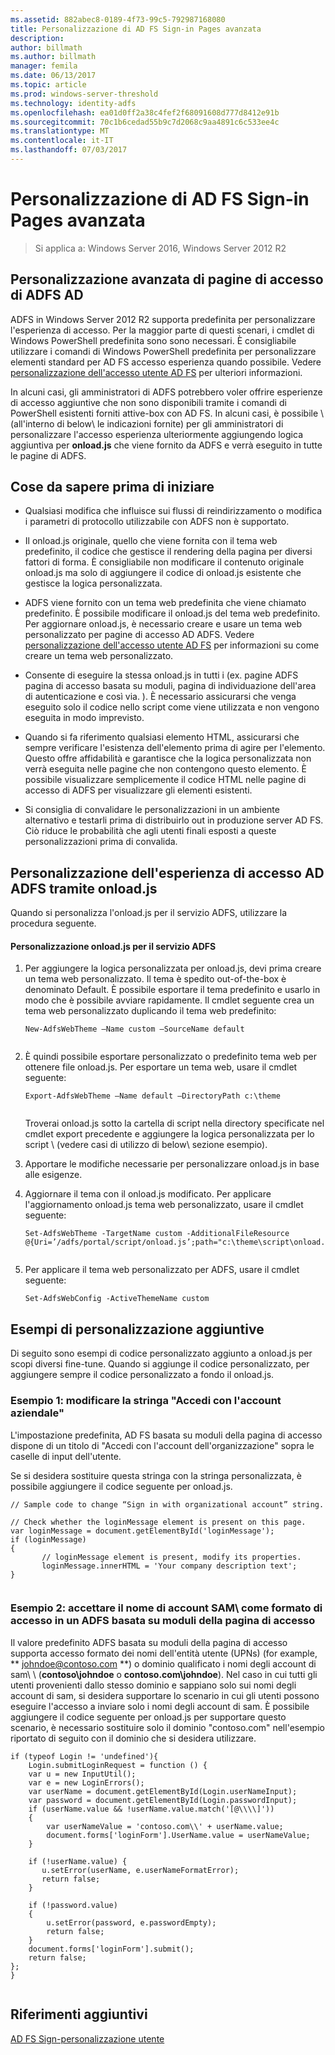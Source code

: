 ```yaml
---
ms.assetid: 882abec8-0189-4f73-99c5-792987168080
title: Personalizzazione di AD FS Sign-in Pages avanzata
description: 
author: billmath
ms.author: billmath
manager: femila
ms.date: 06/13/2017
ms.topic: article
ms.prod: windows-server-threshold
ms.technology: identity-adfs
ms.openlocfilehash: ea01d0ff2a38c4fef2f68091608d777d8412e91b
ms.sourcegitcommit: 70c1b6cedad55b9c7d2068c9aa4891c6c533ee4c
ms.translationtype: MT
ms.contentlocale: it-IT
ms.lasthandoff: 07/03/2017
---
```

# <a name="advanced-customization-of-ad-fs-sign-in-pages"></a>Personalizzazione di AD FS Sign-in Pages avanzata

>Si applica a: Windows Server 2016, Windows Server 2012 R2
  
## <a name="advanced-customization-of-ad-fs-sign-in-pages"></a>Personalizzazione avanzata di pagine di accesso di ADFS AD  
ADFS in Windows Server 2012 R2 supporta predefinita per personalizzare l'esperienza di accesso. Per la maggior parte di questi scenari, i cmdlet di Windows PowerShell predefinita sono sono necessari.  È consigliabile utilizzare i comandi di Windows PowerShell predefinita per personalizzare elementi standard per AD FS accesso esperienza quando possibile.  Vedere [personalizzazione dell'accesso utente AD FS](AD-FS-user-sign-in-customization.md) per ulteriori informazioni.  
  
In alcuni casi, gli amministratori di ADFS potrebbero voler offrire esperienze di accesso aggiuntive che non sono disponibili tramite i comandi di PowerShell esistenti forniti attive-box con AD FS. In alcuni casi, è possibile \ (all'interno di below\ le indicazioni fornite) per gli amministratori di personalizzare l'accesso esperienza ulteriormente aggiungendo logica aggiuntiva per **onload.js** che viene fornito da ADFS e verrà eseguito in tutte le pagine di ADFS.  
  
## <a name="things-to-know-before-you-start"></a>Cose da sapere prima di iniziare  
  
-   Qualsiasi modifica che influisce sui flussi di reindirizzamento o modifica i parametri di protocollo utilizzabile con ADFS non è supportato.
  
-   Il onload.js originale, quello che viene fornita con il tema web predefinito, il codice che gestisce il rendering della pagina per diversi fattori di forma. È consigliabile non modificare il contenuto originale onload.js ma solo di aggiungere il codice di onload.js esistente che gestisce la logica personalizzata.  
  
-   ADFS viene fornito con un tema web predefinita che viene chiamato predefinito. È possibile modificare il onload.js del tema web predefinito. Per aggiornare onload.js, è necessario creare e usare un tema web personalizzato per pagine di accesso AD ADFS.  Vedere [personalizzazione dell'accesso utente AD FS](AD-FS-user-sign-in-customization.md) per informazioni su come creare un tema web personalizzato.  
  
-   Consente di eseguire la stessa onload.js in tutti i \(ex. pagine ADFS pagina di accesso basata su moduli, pagina di individuazione dell'area di autenticazione e così via. \). È necessario assicurarsi che venga eseguito solo il codice nello script come viene utilizzata e non vengono eseguita in modo imprevisto.  
  
-   Quando si fa riferimento qualsiasi elemento HTML, assicurarsi che sempre verificare l'esistenza dell'elemento prima di agire per l'elemento. Questo offre affidabilità e garantisce che la logica personalizzata non verrà eseguita nelle pagine che non contengono questo elemento. È possibile visualizzare semplicemente il codice HTML nelle pagine di accesso di ADFS per visualizzare gli elementi esistenti.  
  
-   Si consiglia di convalidare le personalizzazioni in un ambiente alternativo e testarli prima di distribuirlo out in produzione server AD FS. Ciò riduce le probabilità che agli utenti finali esposti a queste personalizzazioni prima di convalida.  
  
## <a name="customizing-the-ad-fs-sign-in-experience-by-using-onloadjs"></a>Personalizzazione dell'esperienza di accesso AD ADFS tramite onload.js  
Quando si personalizza l'onload.js per il servizio ADFS, utilizzare la procedura seguente.  
  
#### <a name="customizing-onloadjs-for-the-ad-fs-service"></a>Personalizzazione onload.js per il servizio ADFS  
  
1.  Per aggiungere la logica personalizzata per onload.js, devi prima creare un tema web personalizzato. Il tema è spedito out-of\-the\-box è denominato Default. È possibile esportare il tema predefinito e usarlo in modo che è possibile avviare rapidamente. Il cmdlet seguente crea un tema web personalizzato duplicando il tema web predefinito:  
  
    ```  
    New-AdfsWebTheme –Name custom –SourceName default  
  
    ```  
  
2.  È quindi possibile esportare personalizzato o predefinito tema web per ottenere file onload.js. Per esportare un tema web, usare il cmdlet seguente:  
  
    ```  
    Export-AdfsWebTheme –Name default –DirectoryPath c:\theme  
  
    ```  
  
    Troverai onload.js sotto la cartella di script nella directory specificate nel cmdlet export precedente e aggiungere la logica personalizzata per lo script \ (vedere casi di utilizzo di below\ sezione esempio).  
  
3.  Apportare le modifiche necessarie per personalizzare onload.js in base alle esigenze.  
  
4.  Aggiornare il tema con il onload.js modificato. Per applicare l'aggiornamento onload.js tema web personalizzato, usare il cmdlet seguente:  
  
    ```  
    Set-AdfsWebTheme -TargetName custom -AdditionalFileResource @{Uri=’/adfs/portal/script/onload.js’;path="c:\theme\script\onload.js"}  
  
    ```  
  
5.  Per applicare il tema web personalizzato per ADFS, usare il cmdlet seguente:  
  
    ```  
    Set-AdfsWebConfig -ActiveThemeName custom  
    ```  
  
## <a name="additional-customization-examples"></a>Esempi di personalizzazione aggiuntive  
Di seguito sono esempi di codice personalizzato aggiunto a onload.js per scopi diversi fine\-tune. Quando si aggiunge il codice personalizzato, per aggiungere sempre il codice personalizzato a fondo il onload.js.  
  
### <a name="example-1-change-sign-in-with-organizational-account-string"></a>Esempio 1: modificare la stringa "Accedi con l'account aziendale"  
L'impostazione predefinita, AD FS basata su moduli della pagina di accesso dispone di un titolo di "Accedi con l'account dell'organizzazione" sopra le caselle di input dell'utente.  
  
Se si desidera sostituire questa stringa con la stringa personalizzata, è possibile aggiungere il codice seguente per onload.js.  
  
```  
// Sample code to change “Sign in with organizational account” string.  
  
// Check whether the loginMessage element is present on this page.  
var loginMessage = document.getElementById('loginMessage');  
if (loginMessage)  
{  
       // loginMessage element is present, modify its properties.  
       loginMessage.innerHTML = 'Your company description text';  
}  
  
```  
  
### <a name="example-2-accept-sam-account-name-as-a-login-format-on-an-ad-fs-form-based-sign-in-page"></a>Esempio 2: accettare il nome di account SAM\ come formato di accesso in un ADFS basata su moduli della pagina di accesso  
Il valore predefinito ADFS basata su moduli della pagina di accesso supporta accesso formato dei nomi dell'entità utente \(UPNs\) \(for example, ** johndoe@contoso.com **\) o dominio qualificato i nomi degli account di sam\ \ (**contoso\\johndoe** o **contoso.com\\johndoe**\). Nel caso in cui tutti gli utenti provenienti dallo stesso dominio e sappiano solo sui nomi degli account di sam\, si desidera supportare lo scenario in cui gli utenti possono eseguire l'accesso a inviare solo i nomi degli account di sam\. È possibile aggiungere il codice seguente per onload.js per supportare questo scenario, è necessario sostituire solo il dominio "contoso.com" nell'esempio riportato di seguito con il dominio che si desidera utilizzare.  
  
```  
if (typeof Login != 'undefined'){  
    Login.submitLoginRequest = function () {   
    var u = new InputUtil();  
    var e = new LoginErrors();  
    var userName = document.getElementById(Login.userNameInput);  
    var password = document.getElementById(Login.passwordInput);  
    if (userName.value && !userName.value.match('[@\\\\]'))   
    {  
        var userNameValue = 'contoso.com\\' + userName.value;  
        document.forms['loginForm'].UserName.value = userNameValue;  
    }  
  
    if (!userName.value) {  
       u.setError(userName, e.userNameFormatError);  
       return false;  
    }  
  
    if (!password.value)   
    {  
        u.setError(password, e.passwordEmpty);  
        return false;  
    }  
    document.forms['loginForm'].submit();  
    return false;  
};  
}  
  
```  
  
## <a name="additional-references"></a>Riferimenti aggiuntivi 
[AD FS Sign-personalizzazione utente](AD-FS-user-sign-in-customization.md)  
  

